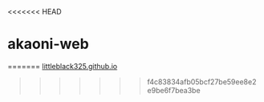 <<<<<<< HEAD
# akaoni-web
=======
<a href="littleblack325.github.io">littleblack325.github.io<a>
 
>>>>>>> f4c83834afb05bcf27be59ee8e2e9be6f7bea3be
